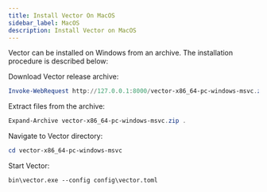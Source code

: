 ```yaml
---
title: Install Vector On MacOS
sidebar_label: MacOS
description: Install Vector on MacOS
---
```


Vector can be installed on Windows from an archive. The installation procedure
is described below:

Download Vector release archive:

```powershell
Invoke-WebRequest http://127.0.0.1:8000/vector-x86_64-pc-windows-msvc.zip -OutFile vector-x86_64-pc-windows-msvc.zip
```

Extract files from the archive:

```powershell
Expand-Archive vector-x86_64-pc-windows-msvc.zip .
```

Navigate to Vector directory:

```powershell
cd vector-x86_64-pc-windows-msvc
```

Start Vector:

```powerhsell
bin\vector.exe --config config\vector.toml
```



